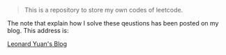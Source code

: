 > This is a repository to store my own codes of leetcode.

The note that explain how I solve these qeustions has been posted on my blog. This address is:

[Leonard Yuan's Blog](www.leonardyuan.com)